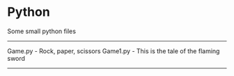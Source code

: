 # Python
Some small python files

---------------------------------------------------------

Game.py - Rock, paper, scissors
Game1.py - This is the tale of the flaming sword

---------------------------------------------------------
